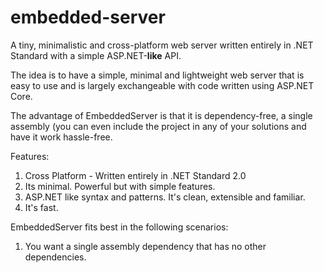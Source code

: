 # embedded-server
A tiny, minimalistic and cross-platform web server written entirely in .NET Standard with a simple ASP.NET-**like** API.

The idea is to have a simple, minimal and lightweight web server that is easy to use and is largely exchangeable with code written using ASP.NET Core.

The advantage of EmbeddedServer is that it is dependency-free, a single assembly (you can even include the project in any of your solutions and have it work hassle-free.

Features:
1. Cross Platform - Written entirely in .NET Standard 2.0
2. Its minimal. Powerful but with simple features.
2. ASP.NET like syntax and patterns. It's clean, extensible and familiar.
3. It's fast.

EmbeddedServer fits best in the following scenarios:
1. You want a single assembly dependency that has no other dependencies.
